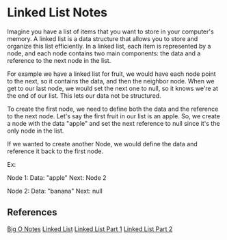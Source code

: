 # Linked List Notes

Imagine you have a list of items that you want to store in your computer's memory. A linked list is a data structure that allows you to store and organize this list efficiently. In a linked list, each item is represented by a node, and each node contains two main components: the data and a reference to the next node in the list.

 

For example we have a linked list for fruit, we would have each node point to the next, so it contains the data, and then the neighbor node. When we get to our last node, we would set the next one to null, so it knows we're at the end of our list. This lets our data not be structured.

 

To create the first node, we need to define both the data and the reference to the next node. Let's say the first fruit in our list is an apple. So, we create a node with the data "apple" and set the next reference to null since it's the only node in the list.

 

If we wanted to create another Node, we would define the data and reference it back to the first node.

 

Ex:

Node 1:
Data: "apple"
Next: Node 2

Node 2:
Data: "banana"
Next: null

## References

[Big O Notes](https://codefellows.github.io/common_curriculum/data_structures_and_algorithms/Code_401/class-05/resources/big_oh.html)
[Linked List](https://codefellows.github.io/common_curriculum/data_structures_and_algorithms/Code_401/class-05/resources/singly_linked_list.html)
[Linked List Part 1](https://medium.com/basecs/whats-a-linked-list-anyway-part-1-d8b7e6508b9d)
[Linked List Part 2](https://medium.com/basecs/whats-a-linked-list-anyway-part-2-131d96f71996)

